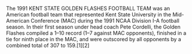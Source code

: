 The 1991 KENT STATE GOLDEN FLASHES FOOTBALL TEAM was an American football team that represented Kent State University in the Mid-American Conference (MAC) during the 1991 NCAA Division I-A football season. In their first season under head coach Pete Cordelli, the Golden Flashes compiled a 1–10 record (1–7 against MAC opponents), finished in a tie for ninth place in the MAC, and were outscored by all opponents by a combined total of 307 to 159.[1][2]
